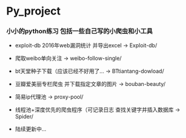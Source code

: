 # Py_project

### 小小的python练习 包括一些自己写的小爬虫和小工具


- exploit-db 2016年web漏洞统计 并导出excel -> Exploit-db/

- 爬取weibo单向关注 -> weibo-follow-single/

- bt天堂种子下载（应该已经不好用了... -> BTtiantang-dowload/

- 豆瓣爱美丽专栏爬虫 并下载指定文章的图片 -> bouban-beauty/

- 简易ip代理池 -> proxy-pool/

- 线程池+深度优先的爬虫程序（可记录日志 查找关键字并插入数据库 -> Spider/

- 陆续更新中... 





